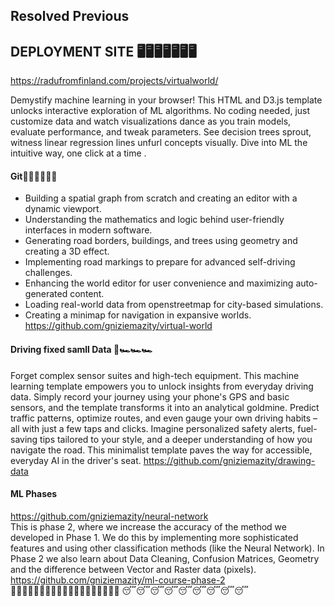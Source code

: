 ## Resolved Previous  

## DEPLOYMENT SITE 🖥️🖥️🖥️🖥️🖥️🖥️🖥️
https://radufromfinland.com/projects/virtualworld/  

Demystify machine learning in your browser! This HTML and D3.js template unlocks interactive exploration of ML algorithms. No coding needed, just customize data and watch visualizations dance as you train models, evaluate performance, and tweak parameters. See decision trees sprout, witness linear regression lines unfurl concepts visually. Dive into ML the intuitive way, one click at a time .

#### Git🧑‍💻🧑‍💻🧑‍💻
* Building a spatial graph from scratch and creating an editor with a dynamic viewport.
* Understanding the mathematics and logic behind user-friendly interfaces in modern software.
* Generating road borders, buildings, and trees using geometry and creating a 3D effect.
* Implementing road markings to prepare for advanced self-driving challenges.
* Enhancing the world editor for user convenience and maximizing auto-generated content.
* Loading real-world data from openstreetmap for city-based simulations.
* Creating a minimap for navigation in expansive worlds.
https://github.com/gniziemazity/virtual-world  

#### Driving fixed samll Data 🚡🏎️🏎️🏎️
Forget complex sensor suites and high-tech equipment. This machine learning template empowers you to unlock insights from everyday driving data. Simply record your journey using your phone's GPS and basic sensors, and the template transforms it into an analytical goldmine. Predict traffic patterns, optimize routes, and even gauge your own driving habits – all with just a few taps and clicks.
Imagine personalized safety alerts, fuel-saving tips tailored to your style, and a deeper understanding of how you navigate the road. 
This minimalist template paves the way for accessible, everyday AI in the driver's seat.
https://github.com/gniziemazity/drawing-data   

#### ML Phases
https://github.com/gniziemazity/neural-network  
This is phase 2, where we increase the accuracy of the method we developed in Phase 1. We do this by implementing more sophisticated features and using other classification methods (like the Neural Network). In Phase 2 we also learn about Data Cleaning, Confusion Matrices, Geometry and the difference between Vector and Raster data (pixels).  
https://github.com/gniziemazity/ml-course-phase-2  
🫠🫠🫠🫠🫠🫠🫠🫠🫠🫠🙃🙃🙃🙃🙃🙃🙃🙃🙃  😴😴😴😴😴😴😴😴😴
